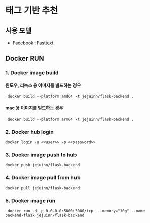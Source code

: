 # 태그 기반 추천
## 사용 모델
- Facebook : [Fasttext](https://fasttext.cc/docs/en/crawl-vectors.html)

## Docker RUN
### 1. Docker image build
#### 윈도우, 리눅스 용 이미지를 빌드하는 경우
```commandline
 docker build --platform amd64 -t jejuinn/flask-backend .
```
#### mac 용 이미지를 빌드하는 경우
```commandline
 docker build --platform arm64 -t jejuinn/flask-backend .
```

### 2. Docker hub login
```commandline
docker login -u <<user>> -p <<password>>
```
### 3. Docker image push to hub
```commandline
docker push jejuinn/flask-backend
```
### 4. Docker image pull from hub
```commandline
docker pull jejuinn/flask-backend
```
### 5. Docker image run
```commandline
 docker run -d -p 0.0.0.0:5000:5000/tcp  --memory="10g" --name backend-flask jejuinn/flask-backend 
```